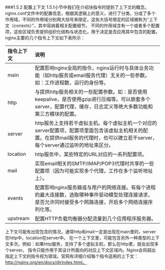 ###1.5.2 配置上下文
1.5.1小节中我们在介绍块指令时提到了上下文的概念。
nginx.conf文件中的配置信息，根据其逻辑上的意义，进行了分类，分成了多个作用域，不同的作用域分别用大括号来限定，这些大括号限定的区域被称为“上下文（conexts）”，其中容纳着相关配置细节。
不同的作用域含有一个或者多个配置项，这些区域负责提供组织化结构与状态化，用于决定是否应用其中包含的配置。
nginx主要的几个指令上下文如下表所示：

| 指令上下文| 说明 |
| :--- | :--- |
|main|配置影响nginx全局的指令，nginx运行时与具体业务功能（如http服务或email服务代理）无关的一些参数。如：工作进程数，运行的身份等。<br>|
|http|与提供http服务相关的一些配置参数。如：是否使用keepalive，是否使用gzip进行压缩等。可以嵌套多个server，配置代理，缓存，日志定义等绝大多数功能和第三方模块的配置。<br>|
|server|http服务上支持若干虚拟主机。每个虚拟主机一个对应的server配置项，配置项里面包含该虚拟主机相关的配置。在提供mail服务的代理时，也可以建立若干server，每个server通过监听的地址来区分。<br>|
|location|http服务中，某些特定的URL对应的一系列配置项。<br>|
|mail|实现email相关的SMTP/IMAP/POP3代理时共享的一些配置项（因为可能实现多个代理，工作在多个监听地址上）。<br>|
|events|配置影响nginx服务器或与用户的网络连接。有每个进程的最大连接数，选取哪种事件驱动模型处理连接请求，是否允许同时接受多个网路连接，开启多个网络连接序列化等。<br>|
|upstream|配置HTTP负载均衡器分配流量到几个应用程序服务器。<br>|
上下文可能有出现包含的情况，通常http和mail一定是出现在main里的，server在http中，location在server中。
在一个上下文里，可能包含另外一种类型的上下文多次。例如：如果http服务，支持了多个虚拟主机，那么在http里，就会出现多个server。
指令只能作用于其设计所面向的对应上下文区域内。Nginx会将超出指定上下文的指令视为错误。官网有详细介绍每个指令适用的上下文：http://nginx.org/en/docs/dirindex.html。